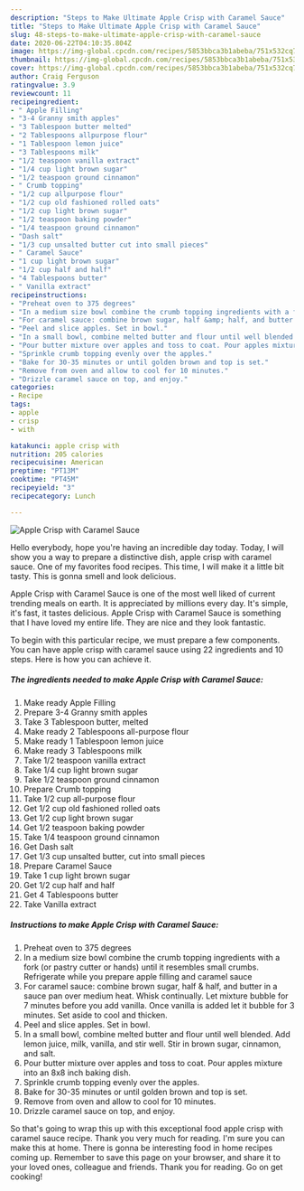 ```yaml
---
description: "Steps to Make Ultimate Apple Crisp with Caramel Sauce"
title: "Steps to Make Ultimate Apple Crisp with Caramel Sauce"
slug: 48-steps-to-make-ultimate-apple-crisp-with-caramel-sauce
date: 2020-06-22T04:10:35.804Z
image: https://img-global.cpcdn.com/recipes/5853bbca3b1abeba/751x532cq70/apple-crisp-with-caramel-sauce-recipe-main-photo.jpg
thumbnail: https://img-global.cpcdn.com/recipes/5853bbca3b1abeba/751x532cq70/apple-crisp-with-caramel-sauce-recipe-main-photo.jpg
cover: https://img-global.cpcdn.com/recipes/5853bbca3b1abeba/751x532cq70/apple-crisp-with-caramel-sauce-recipe-main-photo.jpg
author: Craig Ferguson
ratingvalue: 3.9
reviewcount: 11
recipeingredient:
- " Apple Filling"
- "3-4 Granny smith apples"
- "3 Tablespoon butter melted"
- "2 Tablespoons allpurpose flour"
- "1 Tablespoon lemon juice"
- "3 Tablespoons milk"
- "1/2 teaspoon vanilla extract"
- "1/4 cup light brown sugar"
- "1/2 teaspoon ground cinnamon"
- " Crumb topping"
- "1/2 cup allpurpose flour"
- "1/2 cup old fashioned rolled oats"
- "1/2 cup light brown sugar"
- "1/2 teaspoon baking powder"
- "1/4 teaspoon ground cinnamon"
- "Dash salt"
- "1/3 cup unsalted butter cut into small pieces"
- " Caramel Sauce"
- "1 cup light brown sugar"
- "1/2 cup half and half"
- "4 Tablespoons butter"
- " Vanilla extract"
recipeinstructions:
- "Preheat oven to 375 degrees"
- "In a medium size bowl combine the crumb topping ingredients with a fork (or pastry cutter or hands) until it resembles small crumbs. Refrigerate while you prepare apple filling and caramel sauce"
- "For caramel sauce: combine brown sugar, half &amp; half, and butter in a sauce pan over medium heat. Whisk continually. Let mixture bubble for 7 minutes before you add vanilla. Once vanilla is added let it bubble for 3 minutes. Set aside to cool and thicken."
- "Peel and slice apples. Set in bowl."
- "In a small bowl, combine melted butter and flour until well blended. Add lemon juice, milk, vanilla, and stir well. Stir in brown sugar, cinnamon, and salt."
- "Pour butter mixture over apples and toss to coat. Pour apples mixture into an 8x8 inch baking dish."
- "Sprinkle crumb topping evenly over the apples."
- "Bake for 30-35 minutes or until golden brown and top is set."
- "Remove from oven and allow to cool for 10 minutes."
- "Drizzle caramel sauce on top, and enjoy."
categories:
- Recipe
tags:
- apple
- crisp
- with

katakunci: apple crisp with 
nutrition: 205 calories
recipecuisine: American
preptime: "PT13M"
cooktime: "PT45M"
recipeyield: "3"
recipecategory: Lunch

---
```



![Apple Crisp with Caramel Sauce](https://img-global.cpcdn.com/recipes/5853bbca3b1abeba/751x532cq70/apple-crisp-with-caramel-sauce-recipe-main-photo.jpg)

Hello everybody, hope you're having an incredible day today. Today, I will show you a way to prepare a distinctive dish, apple crisp with caramel sauce. One of my favorites food recipes. This time, I will make it a little bit tasty. This is gonna smell and look delicious.

Apple Crisp with Caramel Sauce is one of the most well liked of current trending meals on earth. It is appreciated by millions every day. It's simple, it's fast, it tastes delicious. Apple Crisp with Caramel Sauce is something that I have loved my entire life. They are nice and they look fantastic.




To begin with this particular recipe, we must prepare a few components. You can have apple crisp with caramel sauce using 22 ingredients and 10 steps. Here is how you can achieve it.

##### The ingredients needed to make Apple Crisp with Caramel Sauce:

1. Make ready  Apple Filling
1. Prepare 3-4 Granny smith apples
1. Take 3 Tablespoon butter, melted
1. Make ready 2 Tablespoons all-purpose flour
1. Make ready 1 Tablespoon lemon juice
1. Make ready 3 Tablespoons milk
1. Take 1/2 teaspoon vanilla extract
1. Take 1/4 cup light brown sugar
1. Take 1/2 teaspoon ground cinnamon
1. Prepare  Crumb topping
1. Take 1/2 cup all-purpose flour
1. Get 1/2 cup old fashioned rolled oats
1. Get 1/2 cup light brown sugar
1. Get 1/2 teaspoon baking powder
1. Take 1/4 teaspoon ground cinnamon
1. Get Dash salt
1. Get 1/3 cup unsalted butter, cut into small pieces
1. Prepare  Caramel Sauce
1. Take 1 cup light brown sugar
1. Get 1/2 cup half and half
1. Get 4 Tablespoons butter
1. Take  Vanilla extract




##### Instructions to make Apple Crisp with Caramel Sauce:

1. Preheat oven to 375 degrees
1. In a medium size bowl combine the crumb topping ingredients with a fork (or pastry cutter or hands) until it resembles small crumbs. Refrigerate while you prepare apple filling and caramel sauce
1. For caramel sauce: combine brown sugar, half &amp; half, and butter in a sauce pan over medium heat. Whisk continually. Let mixture bubble for 7 minutes before you add vanilla. Once vanilla is added let it bubble for 3 minutes. Set aside to cool and thicken.
1. Peel and slice apples. Set in bowl.
1. In a small bowl, combine melted butter and flour until well blended. Add lemon juice, milk, vanilla, and stir well. Stir in brown sugar, cinnamon, and salt.
1. Pour butter mixture over apples and toss to coat. Pour apples mixture into an 8x8 inch baking dish.
1. Sprinkle crumb topping evenly over the apples.
1. Bake for 30-35 minutes or until golden brown and top is set.
1. Remove from oven and allow to cool for 10 minutes.
1. Drizzle caramel sauce on top, and enjoy.




So that's going to wrap this up with this exceptional food apple crisp with caramel sauce recipe. Thank you very much for reading. I'm sure you can make this at home. There is gonna be interesting food in home recipes coming up. Remember to save this page on your browser, and share it to your loved ones, colleague and friends. Thank you for reading. Go on get cooking!
